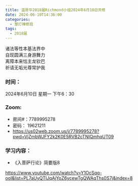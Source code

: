 ```yaml
---
title: 温哥华2018届Richmond小组2024年6月10日共修
date: 2024-06-10T14:36:00
categories:
  - 慧灯禅修班
tags:
  - 2018届
---
```

诸法等性本基法界中\
自现圆满三身游舞力\
离障本来怙主龙钦巴\
祈请无垢光尊常护我

### 时间：

2024年6月10日 星期一 下午6：30

### Zoom:

* 房间#：7789995278
* 密码： 19621211
* <https://us02web.zoom.us/j/7789995278?pwd=VjZmbWJFY2k2K0E5RVB2cTNIQmhqUT09>

### 学习内容：

* 《入菩萨行论》简要版8

<https://www.youtube.com/watch?v=Y1OcSqq-ooI&list=PL7aUyQTIJqAjYoZ6ycewTgQWAqThs0S7j&index=8>
